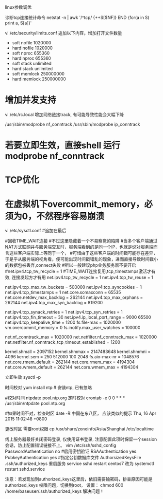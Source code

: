 linux参数调优


诊断tcp连接统计命令
netstat -n | awk '/^tcp/ {++S[$NF]} END {for(a in S) print a, S[a]}'


vi /etc/security/limits.conf 追加以下内容，增加打开文件数量
* soft nofile 1020000
* hard nofile 1020000
* soft nproc 655360
* hard nproc 655360
* soft stack unlimited
* hard stack unlimited
* soft memlock    250000000
* hard memlock    250000000

#  增加并发支持
vi /etc/rc.local 增加网络链接track, 有可能导致性能会大幅下降

/usr/sbin/modprobe nf_conntrack
/usr/sbin/modprobe ip_conntrack

# 若要立即生效，直接shell 运行  modprobe nf_conntrack


# TCP优化
# 在虚拟机下overcommit_memory，必须为0，不然程序容易崩溃

vi /etc/sysctl.conf #追加在最后

#回收TIME_WAIT连接
#不过这里隐藏着一个不易察觉的陷阱
#当多个客户端通过NAT方式联网并与服务端交互时，服务端看到的是同一个IP，也就是说对服务端而言这些客户端实际上等同于一个，
#可惜由于这些客户端的时间戳可能存在差异，于是乎从服务端的视角看，便可能出现时间戳错乱的现象，进而直接导致时间戳小的数据包被丢弃,connect失败
#所以一般建议php业务服务器不要开启
#net.ipv4.tcp_tw_recycle = 1
#TIME_WAIT连接复用,tcp_timestamps激活才有效, 连接发起方才有用
net.ipv4.tcp_tw_recycle = 1
net.ipv4.tcp_tw_reuse = 1



net.ipv4.tcp_max_tw_buckets = 500000
net.ipv4.tcp_syncookies = 1
net.ipv4.tcp_timestamps = 1
net.core.somaxconn = 65535
net.core.netdev_max_backlog = 262144
net.ipv4.tcp_max_orphans = 262144
net.ipv4.tcp_max_syn_backlog = 819200

net.ipv4.tcp_synack_retries = 1
net.ipv4.tcp_syn_retries = 1
net.ipv4.tcp_fin_timeout = 30
net.ipv4.ip_local_port_range = 9000 65500
net.ipv4.tcp_keepalive_time = 1200
fs.file-max = 1020000
vm.overcommit_memory = 0
fs.inotify.max_user_watches = 100000

net.nf_conntrack_max = 1020000
net.netfilter.nf_conntrack_max = 1020000
net.netfilter.nf_conntrack_tcp_timeout_established = 1200


kernel.shmall = 2097152
kernel.shmmax = 2147483648
kernel.shmmni = 4096
kernel.sem = 250 512000 100 2048
fs.aio-max-nr = 1048576
net.core.rmem_default = 262144
net.core.rmem_max = 4194304
net.core.wmem_default = 262144
net.core.wmem_max = 4194304

立即生效
sysctl -p


时间校对
yum install ntp # 安装ntp, 已有忽略

#校对时间
ntpdate pool.ntp.org
定时校对
crontab -e
0 0 * * * /usr/sbin/ntpdate pool.ntp.org

#如果时间不对，检查时区
date -R 
中国在东八区， 应该类似的提示
Thu, 16 Apr 2015 11:02:48 +0800

更改时区 需要root权限
cp /usr/share/zoneinfo/Asia/Shanghai /etc/localtime


线上服务器最好关闭密码登录, 仅使用证书登录, 注意配置此项时保留一个session会话，防止配置错误链接不上。
vim /etc/ssh/sshd_config
PasswordAuthentication no
#启用密钥验证
RSAAuthentication yes
PubkeyAuthentication yes
#指定公钥数据库文件
AuthorsizedKeysFile .ssh/authorized_keys
重启服务
service sshd restart
centos7 改为
systemctl restart sshd.service

注意：若发现加到authorized_keys这里后，依旧需要输密码，排查原因可能是authorized_keys 权限问题，切换到root， 
设置： chmod 600 /home/baseuser/.ssh/authorized_keys
解决问题！